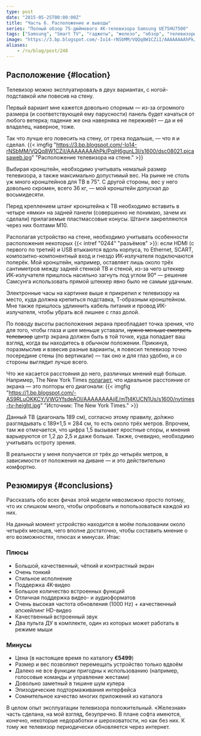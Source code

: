 ```yaml
---
type: post
date: "2015-05-25T00:00:00Z"
title: "Часть 6. Расположение и выводы"
series: "Полный обзор 75-дюймового 4K-телевизора Samsung UE75HU7500"
tags: ["Samsung", "Smart TV", "гаджеты", "железо", "обзор", "телевизоры"]
image: "https://3.bp.blogspot.com/-Io14-rNSbMM/VQQq8W1CZiI/AAAAAAAAhPk/PqjH6gunL3I/s1600/dsc08021.picasaweb.jpg"
aliases:
    - /ru/blog/post/248
---
```


## Расположение {#location}

Телевизор можно эксплуатировать в двух вариантах, с ногой-подставкой или повесив на стену.

Первый вариант мне кажется довольно спорным — из-за огромного размера (и соответствующей ему парусности) панель будет качаться от любого ветерка;  падение же она наверняка не переживёт — да и её владелец, наверное, тоже.

<!--more-->

Так что лучше его повесить на стену, от греха подальше, — что я и сделал.
{{< imgfig "https://3.bp.blogspot.com/-Io14-rNSbMM/VQQq8W1CZiI/AAAAAAAAhPk/PqjH6gunL3I/s1600/dsc08021.picasaweb.jpg" "Расположение телевизора на стене." >}}

Выбирая кронштейн, необходимо учитывать немалый размер телевизора, а также максимально допустимый вес. На рынке не столь уж много кронштейнов для ТВ в 75". С другой стороны, вес у него довольно скромен, всего 36 кг, — мой кронштейн допускал до восьмидесяти.

Перед креплением штанг кронштейна к ТВ необходимо вставить в четыре «ямки» на задней панели (совершенно не понимаю, зачем их сделали) прилагаемые пластмассовые конусы. Штанги закрепляются через них болтами М10.

Располагая устройство на стене, необходимо учитывать особенности расположения некоторых {{< intref "0244" "разъёмов" >}}: если HDMI (с первого по третий) и USB втыкаются вдоль корпуса, то Ethernet, SCART, композитно-компонентный вход и гнездо ИК-излучателя подключаются поперёк. Мой кронштейн, например, оставляет лишь около трёх сантиметров между задней стенкой ТВ и стеной, из-за чего штеккер ИК-излучателя пришлось насильно загнуть под углом 90° — решение Самсунга использовать прямой штеккер явно было не самым удачным.

Электронные часы на картинке выше я прикрепил к телевизору на место, куда должна крепиться подставка, Т-образным кронштейном. Мне также пришлось удлиннить кабель питания и провод ИК-излучателя, чтобы убрать всё лишнее с глаз долой.

По поводу высоты расположения экрана преобладает точка зрения, что для того, чтобы глаза и шея меньше уставали, ~~нужно меньше смотреть телевизор~~ центр экрана должен быть в той точке, куда попадает ваш взгляд, когда вы находитесь в *обычном* положении. Прикинув, поразмыслив и взвесив разные варианты, я повесил телевизор точно посередине стены (по вертикали) — так оно и для глаз удобно, и со стороны выглядит лучше всего.

Что же касается расстояния до него, различных мнений ещё больше. Например, The New York Times [полагает](http://www.nytimes.com/2012/02/09/technology/personaltech/is-this-living-room-big-enough-for-my-tv.html?_r=0), что идеальное расстояние от экрана — это полторы его диагонали:
{{< imgfig "https://1.bp.blogspot.com/-AS9RLuOKKCY/VWGYfsdeAOI/AAAAAAAAjiE/mTt4KUCN1Us/s1600/nytimes-tv-height.jpg" "Источник: The New York Times." >}}

Данный ТВ (диагональ 189 см), согласно этому правилу, до́лжно разглядывать с 189×1,5 ≈ 284 см, то есть около трёх метров. Впрочем, там же отмечается, что цифра 1,5 вызывает яростные споры, и мнения варьируются от 1,2 до 2,5 и даже больше. Также, очевидно, необходимо учитывать остроту зрения.

В реальности у меня получается от трёх до четырёх метров, в зависимости от положения на диване — и это действительно комфортно.

## Резюмируя {#conclusions}

Рассказать обо всех фичах этой модели невозможно просто потому, что их слишком много, чтобы опробовать и попользоваться каждой из них.

На данный момент устройство находится в моём пользовании около четырёх месяцев, чего вполне достаточно, чтобы составить мнение о его возможностях, плюсах и минусах. Итак:

### Плюсы

* Большой, качественный, чёткий и контрастный экран
* Очень тонкий
* Стильное исполнение
* Поддержка 4K-видео
* Большое количество встроенных функций
* Отличная поддержка видео- и аудиоформатов
* Очень высокая частота обновления (1000 Hz) + качественный апскейлинг HD-видео
* Качественный встроенный звук
* Два пульта ДУ в комплекте, один из которых может работать в режиме мыши

### Минусы

* Цена (в настоящее время по каталогу **€5499**)
* Размер и вес позволяют перемещать устройство только вдвоём
* Далеко не все функции пригодны к использованию (например, голосовые команды и управление жестами)
* Довольно заметный в тишине шум кулера
* Эпизодические подтормаживания интерфейса
* Сомнительное качество многих приложений из каталога

В целом опыт эксплуатации телевизора положительный. «Железная» часть сделана, на мой взгляд, безупречно. В плане софта имеются, конечно, некоторые недоработки и шероховатости, но как без них. К тому же телевизор периодически обновляется через интернет.
